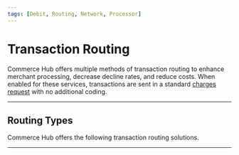```yaml
---
tags: [Debit, Routing, Network, Processor]
---
```


# Transaction Routing

Commerce Hub offers multiple methods of transaction routing to enhance merchant processing, decrease decline rates, and reduce costs. When enabled for these services, transactions are sent in a standard [charges request](?path=docs/Resources/API-Documents/Payments/Charges.md) with no additional coding.

---

## Routing Types

Commerce Hub offers the following transaction routing solutions.

<!-- type: row -->

<!-- type: card
title: Directed Routing
description: Allows a multi-acquiring merchant to override the routing decision.
link: ?path=docs/Resources/Guides/Transaction-Routing/Directed-Routing.md
-->

<!-- type: card
title: Intelligent Routing
description: A multi-acquiring merchant can sign-up for Intelligent Routing when processing with multiple processors.
link: ?path=docs/Resources/Guides/Transaction-Routing/Intelligent-Routing.md#intelligent-routing
-->

<!-- type: card
title: Least Cost Debit Routing
description: Merchants can subscribe to our Least Cost Debit Routing soulution to enable seemless processing of standard and hybrid debit cards.
link: ?path=docs/Resources/Guides/Transaction-Routing/Intelligent-Routing.md#least-cost-debit-routing
-->

<!-- type: row-end -->

---
